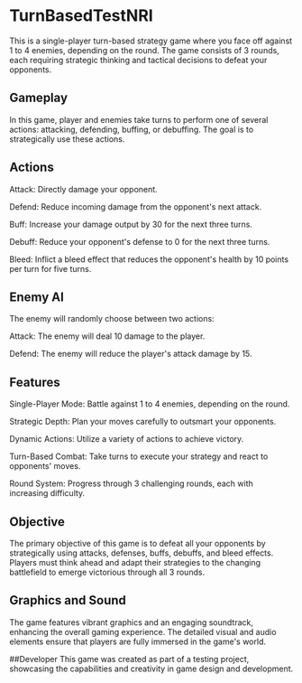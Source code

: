# TurnBasedTestNRI
 This is a single-player turn-based strategy game where you face off against 1 to 4 enemies, depending on the round. The game consists of 3 rounds, each requiring strategic thinking and tactical decisions to defeat your opponents.


## Gameplay
In this game, player and enemies take turns to perform one of several actions: attacking, defending, buffing, or debuffing. The goal is to strategically use these actions.


## Actions
Attack: Directly damage your opponent.

Defend: Reduce incoming damage from the opponent's next attack.

Buff: Increase your damage output by 30 for the next three turns.

Debuff: Reduce your opponent's defense to 0 for the next three turns.

Bleed: Inflict a bleed effect that reduces the opponent's health by 10 points per turn for five turns.


## Enemy AI 
The enemy will randomly choose between two actions:

Attack: The enemy will deal 10 damage to the player.

Defend: The enemy will reduce the player's attack damage by 15.


## Features
Single-Player Mode: Battle against 1 to 4 enemies, depending on the round.

Strategic Depth: Plan your moves carefully to outsmart your opponents.

Dynamic Actions: Utilize a variety of actions to achieve victory.

Turn-Based Combat: Take turns to execute your strategy and react to opponents' moves.

Round System: Progress through 3 challenging rounds, each with increasing difficulty.

## Objective
The primary objective of this game is to defeat all your opponents by strategically using attacks, defenses, buffs, debuffs, and bleed effects. Players must think ahead and adapt their strategies to the changing battlefield to emerge victorious through all 3 rounds.

## Graphics and Sound
The game features vibrant graphics and an engaging soundtrack, enhancing the overall gaming experience. The detailed visual and audio elements ensure that players are fully immersed in the game's world.


##Developer
This game was created as part of a testing project, showcasing the capabilities and creativity in game design and development.
